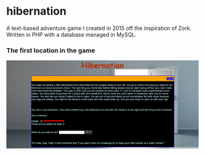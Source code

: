 # hibernation
A text-based adventure game I created in 2015 off the inspiration of Zork. Written in PHP with a database managed in MySQL.

### The first location in the game
![image of the first location in the game](./first_room_screenshot.PNG)
